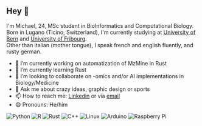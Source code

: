 ## Hey 🌿
I'm Michael, 24, MSc student in BioInformatics and Computational Biology. <br />
Born in Lugano (Ticino, Switzerland), I'm currently studying at [University of Bern](https://www.philnat.unibe.ch/studies/study_programs/master_s_in_bioinformatics_and_computational_biology/index_eng.html) and [University of Fribourg](https://www.unifr.ch/bio/en/studies/master/msc-in-bioinformatics/). <br />
Other than italian (mother tongue), I speak french and english fluently, and rusty german.

- 🔭 I’m currently working on automatization of MzMine in Rust
- 🌱 I’m currently learning Rust
- 👯 I’m looking to collaborate on -omics and/or AI implementations in Biology/Medicine
- 💬 Ask me about crazy ideas, graphic design or sports
- 📫 How to reach me: [Linkedin](https://www.linkedin.com/in/michael-jopiti-430b30201/) or via [email](michael.jopiti@gmail.com)
- 😄 Pronouns: He/him



![Python](https://img.shields.io/badge/python-3670A0?style=for-the-badge&logo=python&logoColor=ffdd54) ![R](https://img.shields.io/badge/r-%23276DC3.svg?style=for-the-badge&logo=r&logoColor=white) ![Rust](https://img.shields.io/badge/rust-%23000000.svg?style=for-the-badge&logo=rust&logoColor=white) ![C++](https://img.shields.io/badge/c++-%2300599C.svg?style=for-the-badge&logo=c%2B%2B&logoColor=white) ![Linux](https://img.shields.io/badge/Linux-FCC624?style=for-the-badge&logo=linux&logoColor=black) ![Arduino](https://img.shields.io/badge/-Arduino-00979D?style=for-the-badge&logo=Arduino&logoColor=white) ![Raspberry Pi](https://img.shields.io/badge/-RaspberryPi-C51A4A?style=for-the-badge&logo=Raspberry-Pi)
<!--
**michael-jopiti/michael-jopiti** is a ✨ _special_ ✨ repository because its `README.md` (this file) appears on your GitHub profile.

Here are some ideas to get you started:

- 🔭 I’m currently working on ...
- 🌱 I’m currently learning ...
- 👯 I’m looking to collaborate on ...
- 🤔 I’m looking for help with ...
- 💬 Ask me about ...
- 📫 How to reach me: ...
- 😄 Pronouns: ...
- ⚡ Fun fact: ...
-->
